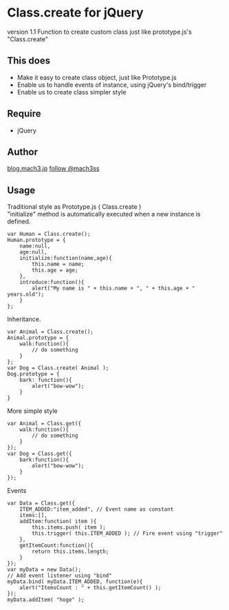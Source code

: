 Class.create for jQuery
=====

version 1.1
Function to create custom class just like prototype.js's "Class.create"

This does
-----
- Make it easy to create class object, just like Prototype.js
- Enable us to handle events of instance, using jQuery's bind/trigger
- Enable us to create class simpler style

Require
-----
- jQuery

Author
-----
[blog.mach3.jp](http://blog.mach3.jp)
[follow @mach3ss](http://www.twitter.com/mach3ss)

Usage
-----

Traditional style as Prototype.js ( Class.create )  
"initialize" method is automatically executed when a new instance is defined.

	var Human = Class.create();
	Human.prototype = {
		name:null,
		age:null,
		initialize:function(name,age){
			this.name = name;
			this.age = age;
		},
		introduce:function(){
			alert("My name is " + this.name + ", " + this.age + " years.old");
		}
	};

Inheritance.

	var Animal = Class.create();
	Animal.prototype = {
		walk:function(){
			// do something
		}
	};
	var Dog = Class.create( Animal );
	Dog.prototype = {
		bark: function(){
			alert("bow-wow");
		}
	}

More simple style

	var Animal = Class.get({
		walk:function(){
			// do something
		}
	});
	var Dog = Class.get({
		bark:function(){
			alert("bow-wow");
		}
	});

Events

	var Data = Class.get({
		ITEM_ADDED:"item_added", // Event name as constant
		items:[],
		addItem:function( item ){
			this.items.push( item );
			this.trigger( this.ITEM_ADDED ); // Fire event using "trigger"
		},
		getItemCount:function(){
			return this.items.length;
		}
	});
	var myData = new Data();
	// Add event listener using "bind"
	myData.bind( myData.ITEM_ADDED, function(e){
		alert("ItemsCount : " + this.getItemCount() );
	});
	myData.addItem( "hoge" );
